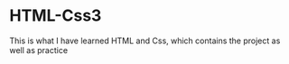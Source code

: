 # HTML-Css3
This is what I have learned HTML and Css, which contains the project as well as practice
